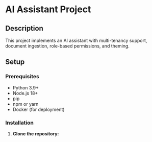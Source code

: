 # AI Assistant Project

## Description

This project implements an AI assistant with multi-tenancy support, document ingestion, role-based permissions, and theming.

## Setup

### Prerequisites

*   Python 3.9+
*   Node.js 18+
*   pip
*   npm or yarn
*   Docker (for deployment)

### Installation

1.  **Clone the repository:**
    
